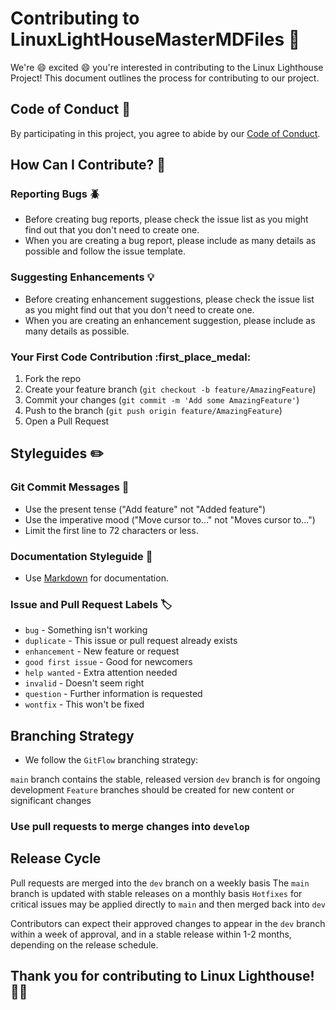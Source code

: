 # Contributing to LinuxLightHouseMasterMDFiles :house_with_garden:

We're :smile: excited :smile: you're interested in contributing to the Linux Lighthouse Project! This document outlines the process for contributing to our project.

## Code of Conduct :book:

By participating in this project, you agree to abide by our [Code of Conduct](code-of-conduct.md).

## How Can I Contribute? :raising_hand:

### Reporting Bugs :beetle:

- Before creating bug reports, please check the issue list as you might find out that you don't need to create one.
- When you are creating a bug report, please include as many details as possible and follow the issue template.

### Suggesting Enhancements :bulb:

- Before creating enhancement suggestions, please check the issue list as you might find out that you don't need to create one.
- When you are creating an enhancement suggestion, please include as many details as possible.

### Your First Code Contribution :first_place_medal:

1. Fork the repo
2. Create your feature branch (`git checkout -b feature/AmazingFeature`)
3. Commit your changes (`git commit -m 'Add some AmazingFeature'`)
4. Push to the branch (`git push origin feature/AmazingFeature`)
5. Open a Pull Request

## Styleguides :pencil2:

### Git Commit Messages :speech_balloon:

- Use the present tense ("Add feature" not "Added feature")
- Use the imperative mood ("Move cursor to..." not "Moves cursor to...")
- Limit the first line to 72 characters or less.

### Documentation Styleguide :notebook:

- Use [Markdown](LightHouseMarkDownStyleGuide.md) for documentation.

### Issue and Pull Request Labels :label:

- `bug` - Something isn't working
- `duplicate` - This issue or pull request already exists
- `enhancement` - New feature or request
- `good first issue` - Good for newcomers
- `help wanted` - Extra attention needed
- `invalid` - Doesn't seem right
- `question` - Further information is requested
- `wontfix` - This won't be fixed

## Branching Strategy
- We follow the `GitFlow` branching strategy:

`main` branch contains the stable, released version
`dev` branch is for ongoing development
`Feature` branches should be created for new content or significant changes

### Use pull requests to merge changes into `develop`

## Release Cycle

Pull requests are merged into the `dev` branch on a weekly basis
The `main` branch is updated with stable releases on a monthly basis
`Hotfixes` for critical issues may be applied directly to `main` and then merged back into `dev`

Contributors can expect their approved changes to appear in the `dev` branch within a week of approval, and in a stable release within 1-2 months, depending on the release schedule.

## Thank you for contributing to Linux Lighthouse! :tada::clap: